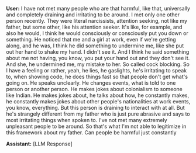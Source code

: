 **User:**
I have not met many people who are that harmful, like that, universally and completely draining and irritating to be around. I met only one other person recently. They were literal narcissists, attention seeking, not like my father, but some other, like his attention seeker. It's like, for example, and also he would, I think he would consciously or consciously put you down or something. He noticed that me and a girl at work, even if we're getting along, and he was, I think he did something to undermine me, like she put out her hand to shake my hand. I didn't see it. And I think he said something about me not having, you know, you put your hand out and they don't see it. And she, he undermined me, my mistake to her. So called cock blocking. So I have a feeling or rather, yeah, he lies, he gaslights, he's irritating to speak to, when showing code, he does things fast so that people don't get what's going on. He speaks unclearly. He changes events, what is told to one person or another person. He makes jokes about colonialism to someone like Indian. He makes jokes about, he talks about how, he constantly makes, he constantly makes jokes about other people's nationalities at work events, you know, everything. But this person is draining to interact with at all. But he's strangely different from my father who is just pure abrasive and says to most irritating things when spoken to. I've not met many extremely unpleasant people to be around. So that's what I'm not able to legitimize in this framework about my father. Can people be harmful just constantly

**Assistant:**
[LLM Response]

